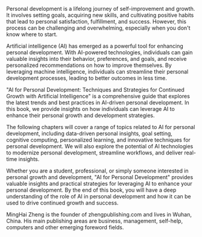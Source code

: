 
Personal development is a lifelong journey of self-improvement and growth. It involves setting goals, acquiring new skills, and cultivating positive habits that lead to personal satisfaction, fulfillment, and success. However, this process can be challenging and overwhelming, especially when you don't know where to start.

Artificial intelligence (AI) has emerged as a powerful tool for enhancing personal development. With AI-powered technologies, individuals can gain valuable insights into their behavior, preferences, and goals, and receive personalized recommendations on how to improve themselves. By leveraging machine intelligence, individuals can streamline their personal development processes, leading to better outcomes in less time.

"AI for Personal Development: Techniques and Strategies for Continued Growth with Artificial Intelligence" is a comprehensive guide that explores the latest trends and best practices in AI-driven personal development. In this book, we provide insights on how individuals can leverage AI to enhance their personal growth and development strategies.

The following chapters will cover a range of topics related to AI for personal development, including data-driven personal insights, goal setting, cognitive computing, personalized learning, and innovative techniques for personal development. We will also explore the potential of AI technologies to modernize personal development, streamline workflows, and deliver real-time insights.

Whether you are a student, professional, or simply someone interested in personal growth and development, "AI for Personal Development" provides valuable insights and practical strategies for leveraging AI to enhance your personal development. By the end of this book, you will have a deep understanding of the role of AI in personal development and how it can be used to drive continued growth and success.

MingHai Zheng is the founder of zhengpublishing.com and lives in Wuhan, China. His main publishing areas are business, management, self-help, computers and other emerging foreword fields.
